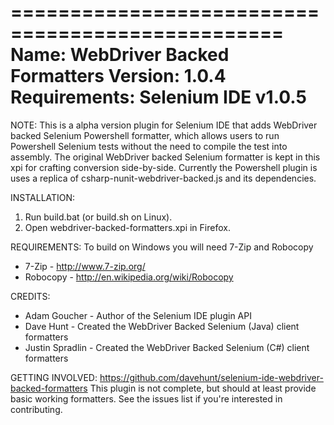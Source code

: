 =================================================
Name: WebDriver Backed Formatters
Version: 1.0.4
Requirements: Selenium IDE v1.0.5
=================================================

NOTE:
This is a alpha version plugin for Selenium IDE that adds WebDriver backed Selenium 
Powershell formatter, which allows users to run Powershell Selenium tests without the need to compile the test into assembly. The original WebDriver backed Selenium
formatter is kept in this xpi for crafting conversion side-by-side.
Currently the Powershell plugin is uses a replica of csharp-nunit-webdriver-backed.js  and its dependencies.

INSTALLATION:
1. Run build.bat (or build.sh on Linux).
2. Open webdriver-backed-formatters.xpi in Firefox.

REQUIREMENTS:
To build on Windows you will need 7-Zip and Robocopy
* 7-Zip - http://www.7-zip.org/
* Robocopy - http://en.wikipedia.org/wiki/Robocopy

CREDITS:
* Adam Goucher - Author of the Selenium IDE plugin API 
* Dave Hunt - Created the WebDriver Backed Selenium (Java) client formatters
* Justin Spradlin - Created the WebDriver Backed Selenium (C#) client formatters

GETTING INVOLVED:
https://github.com/davehunt/selenium-ide-webdriver-backed-formatters
This plugin is not complete, but should at least provide basic working 
formatters. See the issues list if you're interested in contributing.
